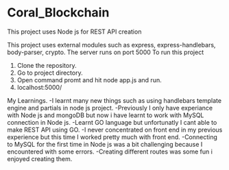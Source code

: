 # Coral_Blockchain

This project uses Node js for REST API creation

This project uses external modules such as express, express-handlebars, body-parser, crypto.
The server runs on port 5000
To run this project
1. Clone the repository.
2. Go to project directory.
3. Open command promt and hit node app.js and run.
4. localhost:5000/

My Learnings.
  -I learnt many new things such as using handlebars template engine and partials in node js project.
  -Previously I only have experiance with Node js and mongoDB but now i have learnt to work with MySQL connection in Node js.
  -Learnt GO language but unfortunatly I cant able to make REST API using GO.
  -I never concentrated on front end in my previous experience but this time I worked pretty much with front end.
  -Connecting to MySQL for the first time in Node js was a bit challenging because I encountered with some errors.
  -Creating different routes was some fun i enjoyed creating them.
  
